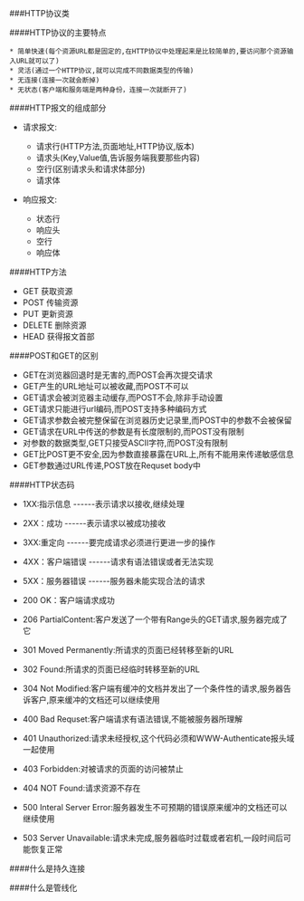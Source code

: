 ###HTTP协议类


####HTTP协议的主要特点
    
    * 简单快速(每个资源URL都是固定的,在HTTP协议中处理起来是比较简单的,要访问那个资源输入URL就可以了)
    * 灵活(通过一个HTTP协议,就可以完成不同数据类型的传输)
    * 无连接(连接一次就会断掉)
    * 无状态(客户端和服务端是两种身份，连接一次就断开了)


####HTTP报文的组成部分
    
* 请求报文:
            
    * 请求行(HTTP方法,页面地址,HTTP协议,版本)
    * 请求头(Key,Value值,告诉服务端我要那些内容)
    * 空行(区别请求头和请求体部分)
    * 请求体        
        
        
* 响应报文:

    * 状态行
    * 响应头
    * 空行
    * 响应体
    

####HTTP方法

 * GET    获取资源
 * POST   传输资源
 * PUT    更新资源
 * DELETE 删除资源
 * HEAD   获得报文首部

####POST和GET的区别

* GET在浏览器回退时是无害的,而POST会再次提交请求
* GET产生的URL地址可以被收藏,而POST不可以
* GET请求会被浏览器主动缓存,而POST不会,除非手动设置
* GET请求只能进行url编码,而POST支持多种编码方式
* GET请求参数会被完整保留在浏览器历史记录里,而POST中的参数不会被保留
* GET请求在URL中传送的参数是有长度限制的,而POST没有限制
* 对参数的数据类型,GET只接受ASCII字符,而POST没有限制
* GET比POST更不安全,因为参数直接暴露在URL上,所有不能用来传递敏感信息
* GET参数通过URL传递,POST放在Requset body中



####HTTP状态码

* 1XX:指示信息   ------表示请求以接收,继续处理
* 2XX：成功      ------表示请求以被成功接收
* 3XX:重定向     ------要完成请求必须进行更进一步的操作
* 4XX：客户端错误 ------请求有语法错误或者无法实现
* 5XX：服务器错误 ------服务器未能实现合法的请求



* 200 OK：客户端请求成功
* 206 PartialContent:客户发送了一个带有Range头的GET请求,服务器完成了它
* 301 Moved Permanently:所请求的页面已经转移至新的URL
* 302 Found:所请求的页面已经临时转移至新的URL
* 304 Not Modified:客户端有缓冲的文档并发出了一个条件性的请求,服务器告诉客户,原来缓冲的文档还可以继续使用
* 400 Bad Requset:客户端请求有语法错误,不能被服务器所理解
* 401 Unauthorized:请求未经授权,这个代码必须和WWW-Authenticate报头域一起使用
* 403 Forbidden:对被请求的页面的访问被禁止
* 404 NOT Found:请求资源不存在
* 500 Interal Server Error:服务器发生不可预期的错误原来缓冲的文档还可以继续使用
* 503 Server Unavailable:请求未完成,服务器临时过载或者宕机,一段时间后可能恢复正常

####什么是持久连接


####什么是管线化
